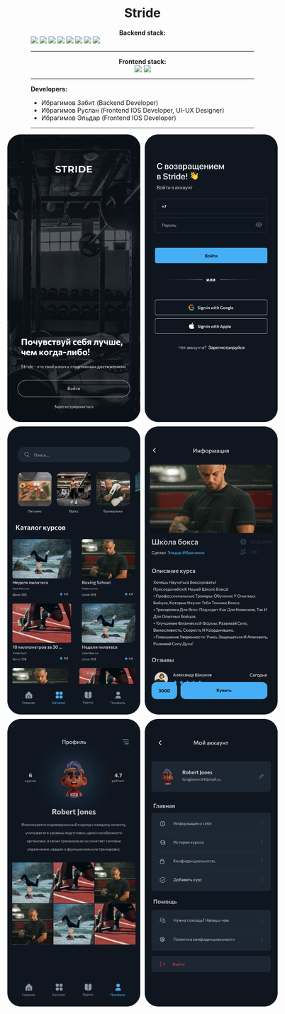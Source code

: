 <h1 align="center">Stride</h1>

<center><b>Backend stack:</b></center>     

<div>
    <img src="https://img.shields.io/badge/DJANGO-REST-ff1709?style=for-the-badge&logo=django&logoColor=white&color=ff1709&labelColor=gray">
    <img src="https://img.shields.io/badge/PostgreSQL-4169E1.svg?style=for-the-badge&logo=PostgreSQL&logoColor=white">
    <img src="https://img.shields.io/badge/Redis-DC382D.svg?style=for-the-badge&logo=Redis&logoColor=white">
    <img src="https://img.shields.io/badge/Docker-2496ED.svg?style=for-the-badge&logo=Docker&logoColor=white">
    <img src="https://img.shields.io/badge/Postman-FF6C37.svg?style=for-the-badge&logo=Postman&logoColor=white">
    <img src="https://img.shields.io/badge/-Linux-185885?logo=linux&style=for-the-badge&logoColor=fff">
    <img src="https://img.shields.io/badge/nginx-%23009639.svg?style=for-the-badge&logo=nginx&logoColor=white">
    <img src="https://img.shields.io/badge/git-%23F05033.svg?style=for-the-badge&logo=git&logoColor=white">
</div>

---

<center><b>Frontend stack:</b></center>     

<div style="display: flex; gap: 5px; justify-content: center;">
    <img src="https://img.shields.io/badge/swift-F54A2A?style=for-the-badge&logo=swift&logoColor=white">
    <img src="https://img.shields.io/badge/git-%23F05033.svg?style=for-the-badge&logo=git&logoColor=white">
</div>

---

**Developers:**

- Ибрагимов Забит (Backend Developer)
- Ибрагимов Руслан (Frontend IOS Developer, UI-UX Designer)
- Ибрагимов Эльдар (Frontend IOS Developer)

---
<div style="display: grid; grid-template-columns: repeat(2, 300px);; justify-content: center; gap: 10px">
    <img style="width: 300px; display: inline-block;" src="images/Start.png">
    <img style="width: 300px; display: inline-block;" src="/images/Vhod.png">
    <img style="width: 300px; display: inline-block;" src="/images/catalog.png">
    <img style="width: 300px; display: inline-block;" src="/images/courses.png">
    <img style="width: 300px; display: inline-block;" src="/images/Profile.png">
    <img style="width: 300px; display: inline-block;" src="/images/ProfileSettings.png">
</div>

